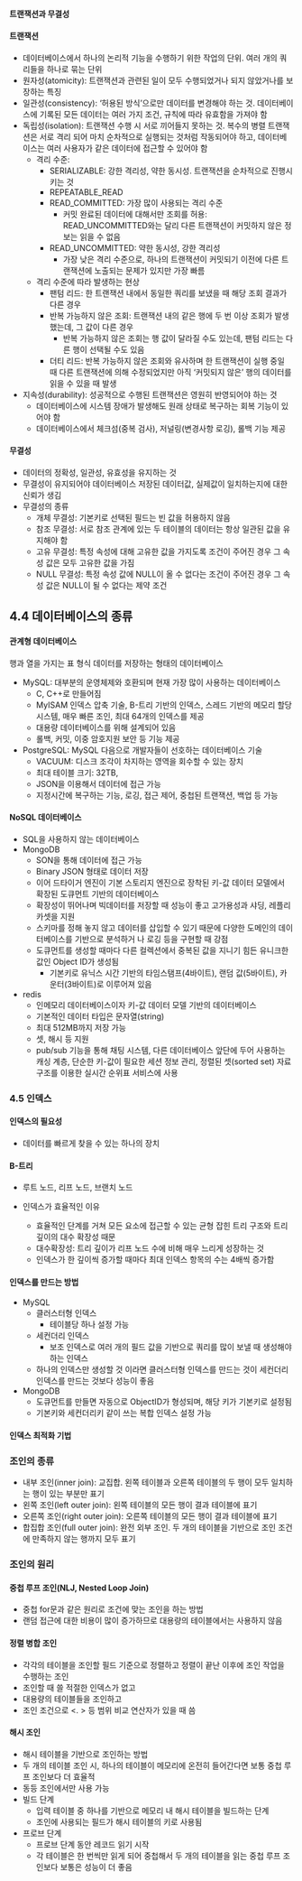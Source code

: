 #### 트랜잭션과 무결성

#### 트랜잭션

- 데이터베이스에서 하나의 논리적 기능을 수행하기 위한 작업의 단위. 여러 개의 쿼리들을 하나로 묶는 단위
- 원자성(atomicity): 트랜잭션과 관련된 일이 모두 수행되었거나 되지 않았거나를 보장하는 특징
- 일관성(consistency): ‘허용된 방식’으로만 데이터를 변경해야 하는 것. 데이터베이스에 기록된 모든 데이터는 여러 가지 조건, 규칙에 따라 유효함을 가져야 함
- 독립성(isolation): 트랜잭션 수행 시 서로 끼어들지 못하는 것. 복수의 병렬 트랜잭션은 서로 격리 되어 마치 순차적으로 실행되는 것처럼 작동되어야 하고, 데이터베이스는 여러 사용자가 같은 데이터에 접근할 수 있어야 함
  - 격리 수준: 
    - SERIALIZABLE: 강한 격리성, 약한 동시성. 트랜잭션을 순차적으로 진행시키는 것
    - REPEATABLE_READ
    - READ_COMMITTED: 가장 많이 사용되는 격리 수준
      - 커밋 완료된 데이터에 대해서만 조회를 허용: READ_UNCOMMITTED와는 달리 다른 트랜잭션이 커밋하지 않은 정보는 읽을 수 없음
    - READ_UNCOMMITTED: 약한 동시성, 강한 격리성
      - 가장 낮은 격리 수준으로, 하나의 트랜잭션이 커밋되기 이전에 다른 트랜잭션에 노출되는 문제가 있지만 가장 빠름
  - 격리 수준에 따라 발생하는 현상
    - 팬텀 리드: 한 트랜잭션 내에서 동일한 쿼리를 보냈을 때 해당 조회 결과가 다른 경우
    - 반복 가능하지 않은 조회:  트랜잭션 내의 같은 행에 두 번 이상 조회가 발생했는데, 그 값이 다른 경우
      - 반복 가능하지 않은 조회는 행 값이 달라질 수도 있는데, 팬텀 리드는 다른 행이 선택될 수도 있음
    - 더티 리드: 반복 가능하지 않은 조회와 유사하며 한 트랜잭션이 실행 중일 때 다른 트랜잭션에 의해 수정되었지만 아직 ‘커밋되지 않은’ 행의 데이터를 읽을 수 있을 때 발생
- 지속성(durability): 성공적으로 수행된 트랜잭션은 영원히 반영되어야 하는 것
  - 데이터베이스에 시스템 장애가 발생해도 원래 상태로 복구하는 회복 기능이 있어야 함
  - 데이터베이스에서 체크섬(중복 검사), 저널링(변경사항 로깅), 롤백 기능 제공

#### 무결성

- 데이터의 정확성, 일관성, 유효성을 유지하는 것
- 무결성이 유지되어야 데이터베이스 저장된 데이터값, 실제값이 일치하는지에 대한 신뢰가 생김
- 무결성의 종류
  - 개체 무결성: 기본키로 선택된 필드는 빈 값을 허용하지 않음
  - 참조 무결성: 서로 참조 관계에 있는 두 테이블의 데이터는 항상 일관된 값을 유지해야 함
  - 고유 무결성: 특정 속성에 대해 고유한 값을 가지도록 조건이 주어진 경우 그 속성 값은 모두 고유한 값을 가짐
  - NULL 무결성: 특정 속성 값에 NULL이 올 수 없다는 조건이 주어진 경우 그 속성 값은 NULL이 될 수 없다는 제약 조건

## 4.4 데이터베이스의 종류

#### 관계형 데이터베이스

행과 열을 가지는 표 형식 데이터를 저장하는 형태의 데이터베이스

- MySQL: 대부분의 운영체제와 호환되며 현재 가장 많이 사용하는 데이터베이스
  - C, C++로 만들어짐 
  - MyISAM 인덱스 압축 기술, B-트리 기반의 인덱스, 스레드 기반의 메모리 할당 시스템, 매우 빠른 조인, 최대 64개의 인덱스를 제공
  - 대용량 데이터베이스를 위해 설계되어 있음
  - 롤백, 커밋, 이중 암호지원 보안 등 기능 제공
- PostgreSQL: MySQL 다음으로 개발자들이 선호하는 데이터베이스 기술
  - VACUUM: 디스크 조각이 차지하는 영역을 회수할 수 있는 장치
  - 최대 테이블 크기: 32TB,
  - JSON을 이용해서 데이터에 접근 가능
  - 지정시간에 복구하는 기능, 로깅, 접근 제어, 중첩된 트랜잭션, 백업 등 가능



#### NoSQL 데이터베이스

- SQL을 사용하지 않는 데이터베이스
- MongoDB
  - SON을 통해 데이터에 접근 가능
  - Binary JSON 형태로 데이터 저장
  - 이어 드타이거 엔진이 기본 스토리지 엔진으로 장착된 키-값 데이터 모델에서 확장된 도큐먼트 기반의 데이터베이스
  - 확장성이 뛰어나며 빅데이터를 저장할 때 성능이 좋고 고가용성과 샤딩, 레플리카셋을 지원
  - 스키마를 정해 놓지 않고 데이터를 삽입할 수 있기 때문에 다양한 도메인의 데이터베이스를 기반으로 분석하거 나 로깅 등을 구현할 때 강점
  - 도큐먼트를 생성할 때마다 다른 컬렉션에서 중복된 값을 지니기 힘든 유니크한 값인 Object ID가 생성됨
    - 기본키로 유닉스 시간 기반의 타임스탬프(4바이트), 랜덤 값(5바이트), 카운터(3바이트)로 이루어져 있음
- redis
  - 인메모리 데이터베이스이자 키-값 데이터 모델 기반의 데이터베이스
  - 기본적인 데이터 타입은 문자열(string)
  - 최대 512MB까지 저장 가능
  - 셋, 해시 등 지원
  - pub/sub 기능을 통해 채팅 시스템, 다른 데이터베이스 앞단에 두어 사용하는 캐싱 계층, 단순한 키-값이 필요한 세션 정보 관리, 정렬된 셋(sorted set) 자료 구조를 이용한 실시간 순위표 서비스에 사용



### 4.5 인덱스

#### 인덱스의 필요성

- 데이터를 빠르게 찾을 수 있는 하나의 장치



#### B-트리

- 루트 노드, 리프 노드, 브랜치 노드

- 인덱스가 효율적인 이유
  - 효율적인 단계를 거쳐 모든 요소에 접근할 수 있는 균형 잡힌 트리 구조와 트리 깊이의 대수 확장성 때문
  - 대수확장성: 트리 깊이가 리프 노드 수에 비해 매우 느리게 성장하는 것
  - 인덱스가 한 깊이씩 증가할 때마다 최대 인덱스 항목의 수는 4배씩 증가함

#### 인덱스를 만드는 방법

- MySQL
  - 클러스터형 인덱스
    - 테이블당 하나 설정 가능
  - 세컨더리 인덱스
    - 보조 인덱스로 여러 개의 필드 값을 기반으로 쿼리를 많이 보낼 때 생성해야 하는 인덱스
  - 하나의 인덱스만 생성할 것 이라면 클러스터형 인덱스를 만드는 것이 세컨더리 인덱스를 만드는 것보다 성능이 좋음
- MongoDB
  - 도큐먼트를 만들면 자동으로 ObjectID가 형성되며, 해당 키가 기본키로 설정됨
  - 기본키와 세컨더리키 같이 쓰는 복합 인덱스 설정 가능



#### 인덱스 최적화 기법



### 조인의 종류

- 내부 조인(inner join): 교집합. 왼쪽 테이블과 오른쪽 테이블의 두 행이 모두 일치하는 행이 있는 부분만 표기
- 왼쪽 조인(left outer join): 왼쪽 테이블의 모든 행이 결과 테이블에 표기
- 오른쪽 조인(right outer join): 오른쪽 테이블의 모든 행이 결과 테이블에 표기
- 합집합 조인(full outer join): 완전 외부 조인. 두 개의 테이블을 기반으로 조인 조건에 만족하지 않는 행까지 모두 표기



### 조인의 원리

#### 중첩 루프 조인(NLJ, Nested Loop Join)

- 중첩 for문과 같은 원리로 조건에 맞는 조인을 하는 방법
- 랜덤 접근에 대한 비용이 많이 증가하므로 대용량의 테이블에서는 사용하지 않음



#### 정렬 병합 조인

- 각각의 테이블을 조인할 필드 기준으로 정렬하고 정렬이 끝난 이후에 조인 작업을 수행하는 조인
- 조인할 때 쓸 적절한 인덱스가 없고
- 대용량의 테이블들을 조인하고
- 조인 조건으로 <. > 등 범위 비교 연산자가 있을 때 씀



#### 해시 조인

- 해시 테이블을 기반으로 조인하는 방법
- 두 개의 테이블 조인 시, 하나의 테이블이 메모리에 온전히 들어간다면 보통 중첩 루프 조인보다 더 효율적
- 동등 조인에서만 사용 가능
- 빌드 단계
  - 입력 테이블 중 하나를 기반으로 메모리 내 해시 테이블을 빌드하는 단계
  - 조인에 사용되는 필드가 해시 테이블의 키로 사용됨
- 프로브 단계
  - 프로브 단계 동안 레코드 읽기 시작
  - 각 테이블은 한 번씩만 읽게 되어 중첩해서 두 개의 테이블을 읽는 중첩 루프 조인보다 보통은 성능이 더 좋음

